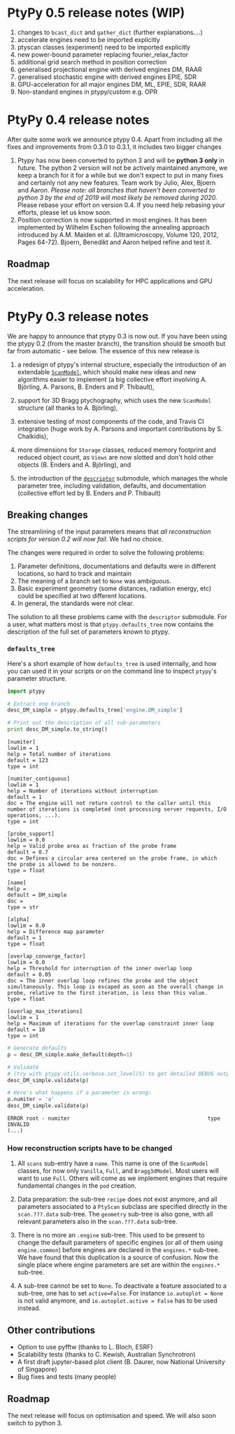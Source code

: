 # PtyPy 0.5 release notes (WIP)

 1. changes to `bcast_dict` and `gather_dict` (further explanations....)
 2. accelerate engines need to be imported explicitly
 3. ptyscan classes (experiment) need to be imported explicitly
 4. new power-bound parameter replacing fourier_relax_factor
 5. additional grid search method in position correction
 6. generalised projectional engine with derived engines DM, RAAR
 7. generalised stochastic engine with derived engines EPIE, SDR
 8. GPU-acceleration for all major engines DM, ML, EPIE, SDR, RAAR
 9. Non-standard engines in ptypy/custom e.g. OPR

# PtyPy 0.4 release notes

After quite some work we announce ptypy 0.4. Apart from including all the fixes and improvements from 0.3.0 to 0.3.1, it includes two bigger changes
 1. Ptypy has now been converted to python 3 and will be **python 3 only** in future. The python 2 version will not be actively maintained anymore, we keep a branch for it for a while but we don't expect to put in many fixes and certainly not any new features. Team work by Julio, Alex, Bjoern and Aaron.
 *Please note: all branches that haven’t been converted to python 3 by the end of 2019 will most likely be removed during 2020.* Please rebase your effort on version 0.4. If you need help rebasing your efforts, please let us know soon.
 2. Position correction is now supported in most engines. It has been implemented by Wilhelm Eschen following the annealing approach introduced by A.M. Maiden et al. (Ultramicroscopy, Volume 120, 2012, Pages 64-72). Bjoern, Benedikt and Aaron helped refine and test it.

## Roadmap

The next release will focus on scalability for HPC applications and GPU acceleration. 


# PtyPy 0.3 release notes

We are happy to announce that ptypy 0.3 is now out. If you have been using the ptypy 0.2 (from the master branch), the transition should be smooth but far from automatic - see below. The essence of this new release is
  1. a redesign of ptypy's internal structure, especially the introduction of an extendable [`ScanModel`](https://github.com/ptycho/ptypy/blob/master/ptypy/core/manager.py), which should make new ideas and new algorithms easier to implement (a big collective effort involving A. Björling, A. Parsons, B. Enders and P. Thibault),
  2. support for 3D Bragg ptychography, which uses the new `ScanModel` structure (all thanks to A. Björling),

  3. extensive testing of most components of the code, and Travis CI integration (huge work by A. Parsons and important contributions by S. Chalkidis), 

  4. more dimensions for `Storage` classes, reduced memory footprint and reduced object count, as `Views` are now slotted and don't hold other objects (B. Enders and A. Björling), and
  
  5. the introduction of the [`descriptor`](https://github.com/ptycho/ptypy/blob/master/ptypy/utils/descriptor.py) submodule, which manages the whole parameter tree, including validation, defaults, and documentation (collective effort led by B. Enders and P. Thibault)
   

## Breaking changes

The streamlining of the input parameters means that *all reconstruction scripts for version 0.2 will now fail*. We had no choice.

The changes were required in order to solve the following problems:
  1. Parameter definitions, documentations and defaults were in different locations, so hard to track and maintain
  2. The meaning of a branch set to `None` was ambiguous.
  3. Basic experiment geometry (some distances, radiation energy, etc) could be specified at two different locations.
  4. In general, the standards were not clear.

The solution to all these problems came with the `descriptor` submodule. For a user, what matters most is that `ptypy.defaults_tree` now contains the description of the full set of parameters known to ptypy.

### `defaults_tree`

Here's a short example of how `defaults_tree` is used internally, and how you can used it in your scripts or on the command line to inspect `ptypy`'s parameter structure.

```python
import ptypy

# Extract one branch
desc_DM_simple = ptypy.defaults_tree['engine.DM_simple']

# Print out the description of all sub-parameters
print desc_DM_simple.to_string()
```
```
[numiter]
lowlim = 1
help = Total number of iterations
default = 123
type = int

[numiter_contiguous]
lowlim = 1
help = Number of iterations without interruption
default = 1
doc = The engine will not return control to the caller until this number of iterations is completed (not processing server requests, I/O operations, ...).
type = int

[probe_support]
lowlim = 0.0
help = Valid probe area as fraction of the probe frame
default = 0.7
doc = Defines a circular area centered on the probe frame, in which the probe is allowed to be nonzero.
type = float

[name]
help = 
default = DM_simple
doc = 
type = str

[alpha]
lowlim = 0.0
help = Difference map parameter
default = 1
type = float

[overlap_converge_factor]
lowlim = 0.0
help = Threshold for interruption of the inner overlap loop
default = 0.05
doc = The inner overlap loop refines the probe and the object simultaneously. This loop is escaped as soon as the overall change in probe, relative to the first iteration, is less than this value.
type = float

[overlap_max_iterations]
lowlim = 1
help = Maximum of iterations for the overlap constraint inner loop
default = 10
type = int
```
```python
# Generate defaults
p = desc_DM_simple.make_default(depth=1)

# Validate
# (try with ptypy.utils.verbose.set_level(5) to get detailed DEBUG output)
desc_DM_simple.validate(p)

# Here's what happens if a parameter is wrong:
p.numiter = 'a'
desc_DM_simple.validate(p)
```
```
ERROR root - numiter                                            type                 INVALID
(...)
```

### How reconstruction scripts have to be changed

1. All `scans` sub-entry have a `name`. This name is one of the `ScanModel` classes, for now only `Vanilla`, `Full`, and `Bragg3dModel`. Most users will want to use `Full`. Others will come as we implement engines that require fundamental changes in the `pod` creation.

2. Data preparation: the sub-tree `recipe` does not exist anymore, and all parameters associated to a `PtyScan` subclass are specified directly in the `scan.???.data` sub-tree. The `geometry` sub-tree is also gone, with all relevant parameters also in the `scan.???.data` sub-tree.

3. There is no more an `.engine` sub-tree. This used to be present to change the default parameters of specific engines (or all of them using `engine.common`) before engines are declared in the `engines.*` sub-tree. We have found that this duplication is a source of confusion. Now the single place where engine parameters are set are within the `engines.*` sub-tree.

4. A sub-tree cannot be set to `None`. To deactivate a feature associated to a sub-tree, one has to set `active=False`. For instance `io.autoplot = None` is not valid anymore, and `io.autoplot.active = False` has to be used instead.

## Other contributions

 * Option to use pyfftw (thanks to L. Bloch, ESRF)
 * Scalability tests (thanks to C. Kewish, Australian Synchrotron)
 * A first draft jupyter-based plot client (B. Daurer, now National University of Singapore)
 * Bug fixes and tests (many people)

## Roadmap

The next release will focus on optimisation and speed. We will also soon switch to python 3.
